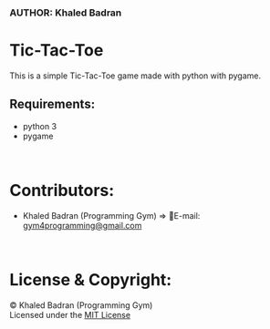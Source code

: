 
### AUTHOR: Khaled Badran


# Tic-Tac-Toe

This is a simple Tic-Tac-Toe game made with python with pygame.<br>


## Requirements:

- python 3
- pygame
<br>

# Contributors:
- Khaled Badran (Programming Gym) => 📧E-mail: <gym4programming@gmail.com>
<br>

# License & Copyright:
© Khaled Badran (Programming Gym)
<br>
Licensed under the [MIT License](LICENSE)
